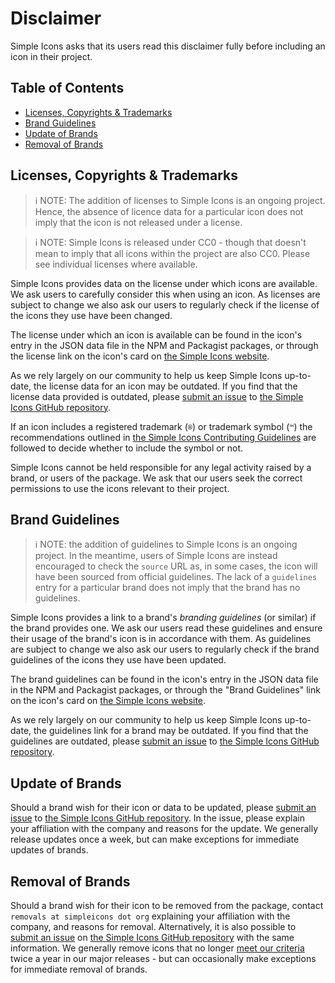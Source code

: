 # Disclaimer

Simple Icons asks that its users read this disclaimer fully before including an icon in their project.

## Table of Contents

* [Licenses, Copyrights & Trademarks](#licenses-copyrights--trademarks)
* [Brand Guidelines](#brand-guidelines)
* [Update of Brands](#update-of-brands)
* [Removal of Brands](#removal-of-brands)

## Licenses, Copyrights & Trademarks

> :information_source: NOTE: The addition of licenses to Simple Icons is an ongoing project. Hence, the absence of licence data for a particular icon does not imply that the icon is not released under a license.

> :information_source: NOTE: Simple Icons is released under CC0 - though that doesn't mean to imply that all icons within the project are also CC0. Please see individual licenses where available.

Simple Icons provides data on the license under which icons are available. We ask users to carefully consider this when using an icon. As licenses are subject to change we also ask our users to regularly check if the license of the icons they use have been changed.

The license under which an icon is available can be found in the icon's entry in the JSON data file in the NPM and Packagist packages, or through the license link on the icon's card on [the Simple Icons website].

As we rely largely on our community to help us keep Simple Icons up-to-date, the license data for an icon may be outdated. If you find that the license data provided is outdated, please [submit an issue] to [the Simple Icons GitHub repository].

If an icon includes a registered trademark (`®`) or trademark symbol (`™`) the recommendations outlined in [the Simple Icons Contributing Guidelines] are followed to decide whether to include the symbol or not.

Simple Icons cannot be held responsible for any legal activity raised by a brand, or users of the package. We ask that our users seek the correct permissions to use the icons relevant to their project.

## Brand Guidelines

> :information_source: NOTE: the addition of guidelines to Simple Icons is an ongoing project. In the meantime, users of Simple Icons are instead encouraged to check the `source` URL as, in some cases, the icon will have been sourced from official guidelines. The lack of a `guidelines` entry for a particular brand does not imply that the brand has no guidelines.

Simple Icons provides a link to a brand's _branding guidelines_ (or similar) if the brand provides one. We ask our users read these guidelines and ensure their usage of the brand's icon is in accordance with them. As guidelines are subject to change we also ask our users to regularly check if the brand guidelines of the icons they use have been updated.

The brand guidelines can be found in the icon's entry in the JSON data file in the NPM and Packagist packages, or through the "Brand Guidelines" link on the icon's card on [the Simple Icons website].

As we rely largely on our community to help us keep Simple Icons up-to-date, the guidelines link for a brand may be outdated. If you find that the guidelines are outdated, please [submit an issue] to [the Simple Icons GitHub repository].

## Update of Brands

Should a brand wish for their icon or data to be updated, please [submit an issue] to [the Simple Icons GitHub repository]. In the issue, please explain your affiliation with the company and reasons for the update. We generally release updates once a week, but can make exceptions for immediate updates of brands.

## Removal of Brands

Should a brand wish for their icon to be removed from the package, contact `removals at simpleicons dot org` explaining your affiliation with the company, and reasons for removal. Alternatively, it is also possible to [submit an issue] on [the Simple Icons GitHub repository] with the same information. We generally remove icons that no longer [meet our criteria] twice a year in our major releases - but can occasionally make exceptions for immediate removal of brands.

[meet our criteria]: https://github.com/simple-icons/simple-icons/blob/develop/CONTRIBUTING.md#requesting-an-icon
[submit an issue]: https://github.com/simple-icons/simple-icons/issues/new?labels=icon+outdated&template=icon_update.md
[the Simple Icons Contributing Guidelines]: https://github.com/simple-icons/simple-icons/blob/develop/CONTRIBUTING.md#icon-guidelines
[the Simple Icons GitHub repository]: https://github.com/simple-icons/simple-icons
[the Simple Icons website]: https://simpleicons.org/
